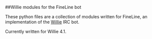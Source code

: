 ##Willie modules for the FineLine bot

These python files are a collection of modules written for FineLine, an implementation of the [Willie](http://willie.dftba.net/) IRC bot.

Currently written for Willie 4.1.
